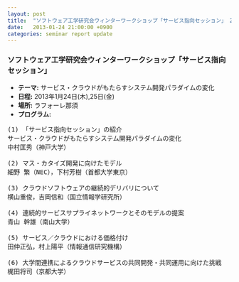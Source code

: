 ```yaml
---
layout: post
title:  "ソフトウェア工学研究会ウィンターワークショップ「サービス指向セッション」 2013年1月24日(木),25日(金)"
date:   2013-01-24 21:00:00 +0900
categories: seminar report update
---
```


### ソフトウェア工学研究会ウィンターワークショップ「サービス指向セッション」
- __テーマ:__ サービス・クラウドがもたらすシステム開発パラダイムの変化
- __日程:__ 2013年1月24日(木),25日(金)
- __場所:__ ラフォーレ那須
- __プログラム:__


<pre>
(1) 「サービス指向セッション」の紹介
サービス・クラウドがもたらすシステム開発パラダイムの変化
中村匡秀（神戸大学）

(2) マス・カタイズ開発に向けたモデル 
細野 繁（NEC），下村芳樹（首都大学東京）

(3) クラウドソフトウェアの継続的デリバリについて
横山重俊，吉岡信和（国立情報学研究所）

(4) 連続的サービスサプライネットワークとそのモデルの提案
青山 幹雄（南山大学）

(5) サービス／クラウドにおける価格付け
田仲正弘，村上陽平（情報通信研究機構）

(6) 大学間連携によるクラウドサービスの共同開発・共同運用に向けた挑戦
梶田将司（京都大学）
</pre>

